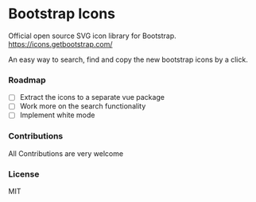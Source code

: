 # Bootstrap Icons

Official open source SVG icon library for Bootstrap. https://icons.getbootstrap.com/

An easy way to search, find and copy the new bootstrap icons by a click.

### Roadmap

- [ ] Extract the icons to a separate vue package
- [ ] Work more on the search functionality
- [ ] Implement white mode

### Contributions
All Contributions are very welcome

### License
MIT